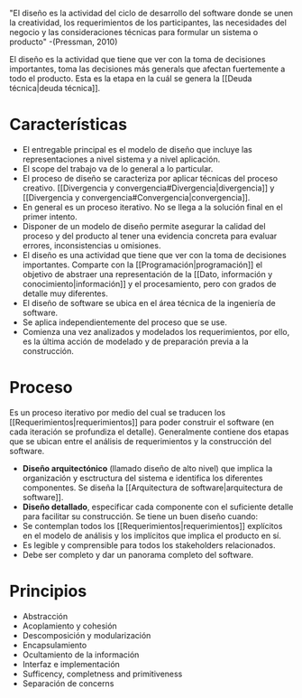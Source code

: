 "El diseño es la actividad del ciclo de desarrollo del software donde se unen la creatividad, los requerimientos de los participantes, las necesidades del negocio y las consideraciones técnicas para formular un sistema o producto" -(Pressman, 2010)

El diseño es la actividad que tiene que ver con la toma de decisiones importantes, toma las decisiones más generals que afectan fuertemente a todo el producto. Esta es la etapa en la cuál se genera la [[Deuda técnica|deuda técnica]].

# Características
- El entregable principal es el modelo de diseño que incluye las representaciones a nivel sistema y a nivel aplicación.
- El scope del trabajo va de lo general a lo particular.
- El proceso de diseño se caracteriza por aplicar técnicas del proceso creativo. [[Divergencia y convergencia#Divergencia|divergencia]] y [[Divergencia y convergencia#Convergencia|convergencia]].
- En general es un proceso iterativo. No se llega a la solución final en el primer intento.
- Disponer de un modelo de diseño permite asegurar la calidad del proceso y del producto al tener una evidencia concreta para evaluar errores, inconsistencias u omisiones.
- El diseño es una actividad que tiene que ver con la toma de decisiones importantes. Comparte con la [[Programación|programación]] el objetivo de abstraer una representación de la [[Dato, información y conocimiento|información]] y el procesamiento, pero con grados de detalle muy diferentes.
- El diseño de software se ubica en el área técnica de la ingeniería de software.
- Se aplica independientemente del proceso que se use.
- Comienza una vez analizados y modelados los requerimientos, por ello, es la última acción de modelado y de preparación previa a la construcción.

# Proceso
Es un proceso iterativo por medio del cual se traducen los [[Requerimientos|requerimientos]] para poder construir el software (en cada iteración se profundiza el detalle). Generalmente contiene dos etapas que se ubican entre el análisis de requerimientos y la construcción del software.
- **Diseño arquitectónico** (llamado diseño de alto nivel) que implica la organización y esctructura del sistema e identifica los diferentes componentes. Se diseña la [[Arquitectura de software|arquitectura de software]].
- **Diseño detallado**, especificar cada componente con el suficiente detalle para facilitar su construcción.
Se tiene un buen diseño cuando:
- Se contemplan todos los [[Requerimientos|requerimientos]] explícitos en el modelo de análisis y los implícitos que implica el producto en sí.
- Es legible y comprensible para todos los stakeholders relacionados.
- Debe ser completo y dar un panorama completo del software.

# Principios
- Abstracción
- Acoplamiento y cohesión
- Descomposición y modularización
- Encapsulamiento
- Ocultamiento de la información
- Interfaz e implementación
- Sufficency, completness and primitiveness
- Separación de concerns